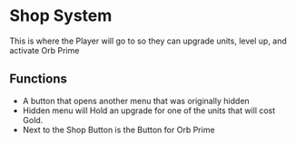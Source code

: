 # Shop System
This is where the Player will go to so they can upgrade units, level up, and activate Orb Prime
## Functions
- A button that opens another menu that was originally hidden
- Hidden menu will Hold an upgrade for one of the units that will cost Gold.
- Next to the Shop Button is the Button for Orb Prime
